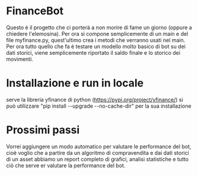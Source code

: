 # FinanceBot
Questo è il progetto che ci porterà a non morire di fame un giorno (oppure a chiedere l'elemosina).
Per ora si compone semplicemente di un main e del file myfinance.py, quest'ultimo crea i metodi che verranno usati nel main.
Per ora tutto quello che fa è testare un modello molto basico di bot su dei dati storici, viene semplicemente riportato il saldo finale e lo storico dei movimenti. 

# Installazione e run in locale 
serve la libreria yfinance di python (https://pypi.org/project/yfinance/)
si può utilizzare 
"pip install  --upgrade --no-cache-dir"
per la sua installazione


# Prossimi passi 
Vorrei aggiungere un modo automatico per valutare le performance del bot, cioè voglio che a partire da un algoritmo di compravendita e dai dati storici di un asset abbiamo un report completo di grafici, analisi statistiche e tutto ciò che serve er valutare la performance del bot.
